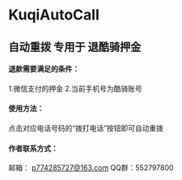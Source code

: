 # KuqiAutoCall
## 自动重拨 专用于 退酷骑押金

#### 退款需要满足的条件：
 1.微信支付的押金
 2.当前手机号为酷骑账号

#### 使用方法：
 点击对应电话号码的“拨打电话”按钮即可自动重拨

#### 作者联系方式：
 邮箱： p774285727@163.com 
 QQ群：552797800
